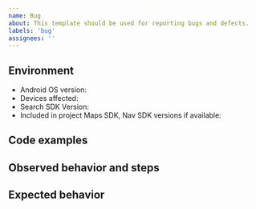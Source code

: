 ```yaml
---
name: Bug
about: This template should be used for reporting bugs and defects.
labels: 'bug'
assignees: ''
---
```


## Environment

- Android OS version:
- Devices affected:
- Search SDK Version:
- Included in project Maps SDK, Nav SDK versions if available:

## Code examples

<!--- Include code with SDK initialization, code snippets that cause crash, etc.--->

## Observed behavior and steps

<!--- Please include as much evidence as possible (traces, videos, screenshots etc） --->

## Expected behavior

<!--- Please include the expected behavior and any resources supporting this expected behavior. --->
